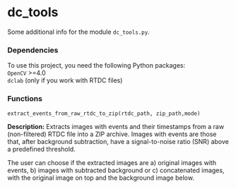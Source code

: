 # dc_tools

Some additional info for the module `dc_tools.py`.

### Dependencies

To use this project, you need the following Python packages:  
`OpenCV` >=4.0  
`dclab` (only if you work with RTDC files)

### Functions

`extract_events_from_raw_rtdc_to_zip(rtdc_path, zip_path,mode)`

**Description:** Extracts images with events and their timestamps from a raw (non-filtered) RTDC file into a ZIP archive. Images with events are those that, after background subtraction, have a signal-to-noise ratio (SNR) above a predefined threshold.

The user can choose if the extracted images are a) original images with events, b) images with subtracted background or c) concatenated images, with the original image on top and the background image below.


